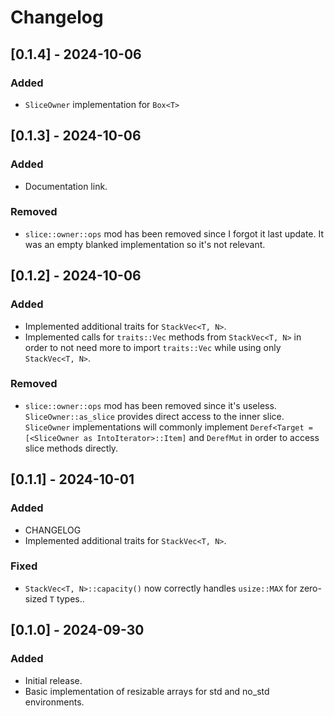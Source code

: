 # Changelog

## [0.1.4] - 2024-10-06

### Added
- `SliceOwner` implementation for `Box<T>`

## [0.1.3] - 2024-10-06

### Added
- Documentation link.
### Removed
- `slice::owner::ops` mod has been removed since I forgot it last update. It was an empty blanked implementation so it's not relevant.

## [0.1.2] - 2024-10-06

### Added
- Implemented additional traits for `StackVec<T, N>`.
- Implemented calls for `traits::Vec` methods from `StackVec<T, N>` in order to not need more to import `traits::Vec` while using only `StackVec<T, N>`.

### Removed
- `slice::owner::ops` mod has been removed since it's useless. `SliceOwner::as_slice` provides direct access to the inner slice. `SliceOwner` implementations will commonly implement `Deref<Target = [<SliceOwner as IntoIterator>::Item]` and `DerefMut` in order to access slice methods directly.

## [0.1.1] - 2024-10-01

### Added
- CHANGELOG
- Implemented additional traits for `StackVec<T, N>`.

### Fixed
- `StackVec<T, N>::capacity()` now correctly handles `usize::MAX` for zero-sized `T` types..

## [0.1.0] - 2024-09-30

### Added
- Initial release.
- Basic implementation of resizable arrays for std and no_std environments.